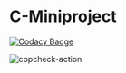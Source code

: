 # C-Miniproject

[![Codacy Badge](https://api.codacy.com/project/badge/Grade/cfc5513a691c491993cd34a2ac81f584)](https://app.codacy.com/gh/99002450/C-Miniproject?utm_source=github.com&utm_medium=referral&utm_content=99002450/C-Miniproject&utm_campaign=Badge_Grade)


![cppcheck-action](https://github.com/99002450/C-Miniproject/workflows/cppcheck-action/badge.svg?branch=main)
